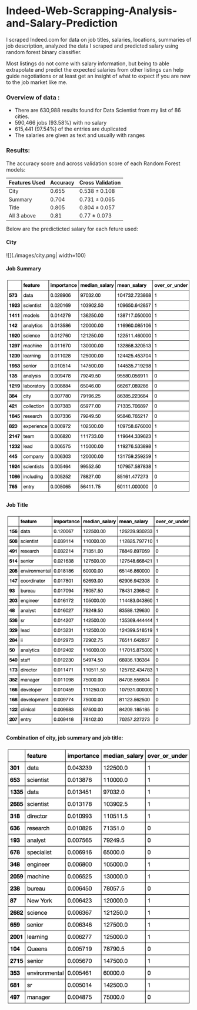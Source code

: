 # Indeed-Web-Scrapping-Analysis-and-Salary-Prediction
I scraped Indeed.com for data on job titles, salaries, locations, summaries of job description, analyzed the data I scraped and predicted salary using random forest binary classifier.

Most listings do not come with salary information, but being to able extrapolate and predict the expected salaries from other listings can help guide negotiations or at least get an insight of what to expect if you are new to the job market like me. 

### Overview of data :
* There are 630,988 results found for Data Scientist from my list of 86 cities. 
* 590,466 jobs (93.58%) with no salary
* 615,441 (97.54%) of the entries are duplicated
* The salaries are given as text and usually with ranges

### Results:
The accuracy score and across validation score of each Random Forest models:

|Features Used|Accuracy|Cross Validation|
|------|------|------|
|City|0.655|0.538 ± 0.108|
|Summary|0.704|0.731 ± 0.065|
|Title|0.805|0.804 ± 0.057|
|All 3 above|0.81|0.77 ± 0.073|

Below are the predicticted salary for each feture used:

#### City

![](./images/city.png| width=100)

#### Job Summary

![](./images/summary.png)

#### Job Title

![](./images/title.png)

#### Combination of city, job summary and job title:

![](./images/combination.png)


